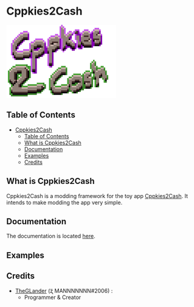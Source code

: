 # Cppkies2Cash

![Cppkies2Cash](./static/Cppkies2CashLogo.png?raw=true)

## Table of Contents

- [Cppkies2Cash](#cppkies2cash)
	- [Table of Contents](#table-of-contents)
	- [What is Cppkies2Cash](#what-is-cppkies2cash)
	- [Documentation](#documentation)
	- [Examples](#examples)
	- [Credits](#credits)

## What is Cppkies2Cash

Cppkies2Cash is a modding framework for the toy app [Cppkies2Cash](https://orteil.dashnet.org/cookies2cash/). It intends to make modding the app very simple.

## Documentation

The documentation is located [here](https://cppkies-team.github.io/Cppkies2Cash/#/).

## Examples

<!-- TODO -->

## Credits

- [TheGLander](https://github.com/TheGLander) (ʐ̈ MANNNNNNN#2006) :
  - Programmer & Creator
